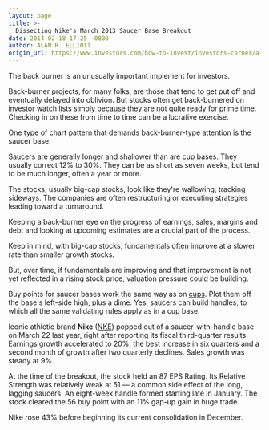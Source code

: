 ```yaml
---
layout: page
title: >-
  Dissecting Nike's March 2013 Saucer Base Breakout
date: 2014-02-18 17:25 -0800
author: ALAN R. ELLIOTT
origin_url: https://www.investors.com/how-to-invest/investors-corner/a-look-at-saucer-bases/
---
```


The back burner is an unusually important implement for investors.

Back-burner projects, for many folks, are those that tend to get put off and eventually delayed into oblivion. But stocks often get back-burnered on investor watch lists simply because they are not quite ready for prime time. Checking in on these from time to time can be a lucrative exercise.

One type of chart pattern that demands back-burner-type attention is the saucer base.

Saucers are generally longer and shallower than are cup bases. They usually correct 12% to 30%. They can be as short as seven weeks, but tend to be much longer, often a year or more.

The stocks, usually big-cap stocks, look like they're wallowing, tracking sideways. The companies are often restructuring or executing strategies leading toward a turnaround.

Keeping a back-burner eye on the progress of earnings, sales, margins and debt and looking at upcoming estimates are a crucial part of the process.

Keep in mind, with big-cap stocks, fundamentals often improve at a slower rate than smaller growth stocks.

But, over time, if fundamentals are improving and that improvement is not yet reflected in a rising stock price, valuation pressure could be building.

Buy points for saucer bases work the same way as on [cups](http://education.investors.com/investors-corner/689140-the-cup-with-handle.htm). Plot them off the base's left-side high, plus a dime. Yes, saucers can build handles, to which all the same validating rules apply as in a cup base.

Iconic athletic brand **Nike** ([NKE](https://research.investors.com/quote.aspx?symbol=NKE)) popped out of a saucer-with-handle base on March 22 last year, right after reporting its fiscal third-quarter results. Earnings growth accelerated to 20%, the best increase in six quarters and a second month of growth after two quarterly declines. Sales growth was steady at 9%.

At the time of the breakout, the stock held an 87 EPS Rating. Its Relative Strength was relatively weak at 51 — a common side effect of the long, lagging saucers. An eight-week handle formed starting late in January. The stock cleared the 56 buy point with an 11% gap-up gain in huge trade.

Nike rose 43% before beginning its current consolidation in December.
